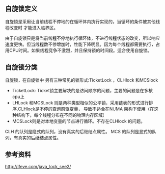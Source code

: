 ## 自旋锁定义
自旋锁是采用让当前线程不停地的在循环体内执行实现的，当循环的条件被其他线程改变时 才能进入临界区。

由于自旋锁只是将当前线程不停地执行循环体，不进行线程状态的改变，所以响应速度更快。但当线程数不停增加时，性能下降明显，因为每个线程都需要执行，占用CPU时间。如果线程竞争不激烈，并且保持锁的时间段。适合使用自旋锁。

## 自旋锁分类
自旋锁，在自旋锁中 另有三种常见的锁形式:TicketLock ，CLHlock 和MCSlock

 - TicketLock: Ticket锁主要解决的是访问顺序的问题，主要的问题是在多核cpu上
 - LHLock 和MCSLock 则是两种类型相似的公平锁，采用链表的形式进行排序.CLHlock是不停的查询前驱变量， 导致不适合在NUMA 架构下使用（在这种结构下，每个线程分布在不同的物理内存区域）
 - MCSLock则是对本地变量的节点进行循环。不存在CLHlock 的问题。
 
CLH 的队列是隐式的队列，没有真实的后继结点属性。
MCS 的队列是显式的队列，有真实的后继结点属性。


## 参考资料
http://ifeve.com/java_lock_see2/
